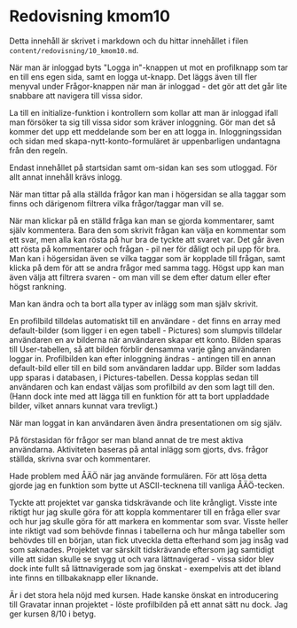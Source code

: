 ---
---
Redovisning kmom10
=========================

Detta innehåll är skrivet i markdown och du hittar innehållet i filen `content/redovisning/10_kmom10.md`.

När man är inloggad byts "Logga in"-knappen ut mot en profilknapp som tar en till ens egen sida, samt en logga ut-knapp. Det läggs även till fler menyval under Frågor-knappen när man är inloggad - det gör att det går lite snabbare att navigera till vissa sidor.

La till en initialize-funktion i kontrollern som kollar att man är inloggad ifall man försöker ta sig till vissa sidor som kräver inloggning. Gör man det så kommer det upp ett meddelande som ber en att logga in. Inloggningssidan och sidan med skapa-nytt-konto-formuläret är uppenbarligen undantagna från den regeln.

Endast innehållet på startsidan samt om-sidan kan ses som utloggad. För allt annat innehåll krävs inlogg.

När man tittar på alla ställda frågor kan man i högersidan se alla taggar som finns och därigenom filtrera vilka frågor/taggar man vill se.

När man klickar på en ställd fråga kan man se gjorda kommentarer, samt själv kommentera. Bara den som skrivit frågan kan välja en kommentar som ett svar, men alla kan rösta på hur bra de tyckte att svaret var. Det går även att rösta på kommentarer och frågan - pil ner för dåligt och pil upp för bra.
Man kan i högersidan även se vilka taggar som är kopplade till frågan, samt klicka på dem för att se andra frågor med samma tagg.
Högst upp kan man även välja att filtrera svaren - om man vill se dem efter datum eller efter högst rankning.

Man kan ändra och ta bort alla typer av inlägg som man själv skrivit.

En profilbild tilldelas automatiskt till en användare - det finns en array med default-bilder (som ligger i en egen tabell - Pictures) som slumpvis tilldelar användaren en av bilderna när användaren skapar ett konto. Bilden sparas till User-tabellen, så att bilden förblir densamma varje gång användaren loggar in. Profilbilden kan efter inloggning ändras - antingen till en annan default-bild eller till en bild som användaren laddar upp. Bilder som laddas upp sparas i databasen, i Pictures-tabellen. Dessa kopplas sedan till användaren och kan endast väljas som profilbild av den som lagt till den. (Hann dock inte med att lägga till en funktion för att ta bort uppladdade bilder, vilket annars kunnat vara trevligt.)

När man loggat in kan användaren även ändra presentationen om sig själv.

På förstasidan för frågor ser man bland annat de tre mest aktiva användarna. Aktiviteten baseras på antal inlägg som gjorts, dvs. frågor ställda, skrivna svar och kommentarer.

Hade problem med ÅÄÖ när jag använde formulären. För att lösa detta gjorde jag en funktion som bytte ut ASCII-tecknena till vanliga ÅÄÖ-tecken.

Tyckte att projektet var ganska tidskrävande och lite krångligt. Visste inte riktigt hur jag skulle göra för att koppla kommentarer till en fråga eller svar och hur jag skulle göra för att markera en kommentar som svar. Visste heller inte riktigt vad som behövde finnas i tabellerna och hur många tabeller som behövdes till en början, utan fick utveckla detta efterhand som jag insåg vad som saknades.
Projektet var särskilt tidskrävande eftersom jag samtidigt ville att sidan skulle se snygg ut och vara lättnavigerad - vissa sidor blev dock inte fullt så lättnavigerade som jag önskat - exempelvis att det ibland inte finns en tillbakaknapp eller liknande.

Är i det stora hela nöjd med kursen. Hade kanske önskat en introducering till Gravatar innan projektet - löste profilbilden på ett annat sätt nu dock.
Jag ger kursen 8/10 i betyg.
